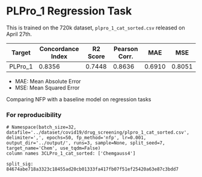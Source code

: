 # PLPro_1 Regression Task
This is trained on the 720k dataset, `plpro_1_cat_sorted.csv` released on April 27th. 


| Target       | Concordance Index | R2 Score     | Pearson Corr. | MAE      | MSE      |
|--------------|-------------------|--------------|---------------|----------|----------|
| PLPro_1      | 0.8356            | 0.7448       | 0.8636        | 0.6910   | 0.8051   |


* MAE: Mean Absolute Error
* MSE: Mean Squared Error

Comparing NFP with a baseline model on regression tasks

### For reproducibility

```
# Namespace(batch_size=32, datafile='../dataset/covid19/drug_screening/plpro_1_cat_sorted.csv', delimiter=',', epochs=50, fp_method='nfp', lr=0.001, output_dir='../output/', runs=3, sample=None, split_seed=7, target_name='Chem', use_tqdm=False)
column names 3CLPro_1_cat_sorted: ['Chemgauss4']
```

```
split_sig: 84674abe718a3323c18455ad20cb01333fa417fb07f51ef25420a63e87c3bdd7
```

<!---
### For comparison

This result is copy-pasted from Xuefeng's baseline model on v3.1 release (300k data).
(Not sure if it is the same pocket. Datasets are labeled differently.)

| Target                | Concordance Index     | R2 Score         | Pearson Corr.     | MSE          |
|-----------------------|-----------------------|------------------|-------------------|--------------|
| PLPro_pocket3_round1(?) | 0.8042                | 0.6596           | 0.8139            | 0.5759
--->
